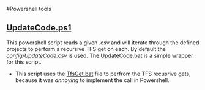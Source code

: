 #Powershell tools

## [UpdateCode.ps1](/UpdateCode.ps1)
This powershell script reads a given .csv and will iterate through the defined projects to perform a
recursive TFS get on each. By default the [_config/UpdateCode.csv_](https://github.com/djscheuf/Scripts/config/UpdateCode.csv) is used. The [UpdateCode.bat](https://github.com/djscheuf/Scripts/_bat/UpdateCode.bat) is a simple wrapper for this script.
- This script uses the [TfsGet.bat](/TfsGet.bat) file to perfrom the TFS recusrive gets, because it was _annoying_ to implement the call in Powershell.
